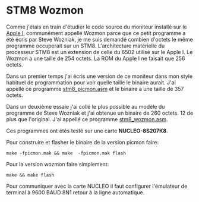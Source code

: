 # STM8 Wozmon

Comme j'étais en train d'étudier le code source du moniteur installé sur le [Apple I](applei.1976.operatiion-manual.pdf), communément appellé Wozmon parce que ce petit programme a été écris par Steve Wozniak, 
je me suis demandé combien d'octets le même programme occuperait sur un STM8.  L'architecture matérielle du processeur STM8 est un extension de celle du 6502 utilisé sur le Apple I. Le Wozmon a une taille de 254 octets. La ROM du Apple I ne faisait que 256 octets.

Dans un premier temps j'ai écris une version de ce moniteur dans mon style habituel de programmation pour voir quelle taille le binaire aurait. J'ai appellé ce programme [stm8_picmon.asm](stm8_picmon.asm) et le binaire a une taille de 357 octets.

Dans un deuxième essaie j'ai collé le plus possible au modèle du programme de Steve Wozniak et j'ai obtenue un binaire de 260 octets. 12 de plus que l'original. J'ai appellé ce programme [stm8_wozmon.asm](stm8_wozmon.asm).

Ces programmes ont étés testé sur une carte **NUCLEO-8S207K8**. 


Pour construire et flasher le binaire de la version picmon faire:
```
make -fpicmon.mak && make  -fpicmon.mak flash
```

Pour la version wozmon faire simplement:
```
make && make flash 
```


Pour communiquer avec la carte NUCLEO il faut configurer l'émulateur de terminal à 9600 BAUD 8N1  retour à la ligne automatique.




